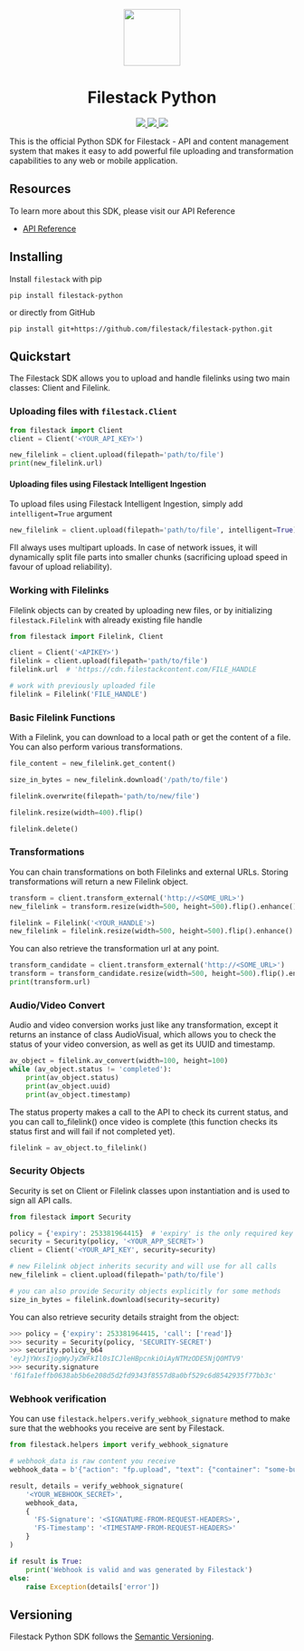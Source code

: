 <p align="center"><img src="logo.svg" align="center" width="100"/></p>
<h1 align="center">Filestack Python</h1>
<p align="center">
  <a href="https://img.shields.io/pypi/pyversions/filestack-python.svg">
    <img src="https://github.com/filestack/filestack-python/actions/workflows/tests.yml/badge.svg">
  </a>
  <a href="https://pypi.python.org/pypi/filestack-python">
    <img src="https://img.shields.io/pypi/v/filestack-python.svg">
  </a>
    <img src="https://img.shields.io/pypi/pyversions/filestack-python.svg">
</p>
This is the official Python SDK for Filestack - API and content management system that makes it easy to add powerful file uploading and transformation capabilities to any web or mobile application.

## Resources

To learn more about this SDK, please visit our API Reference

* [API Reference](https://filestack-python.readthedocs.io)

## Installing

Install ``filestack`` with pip

```shell
pip install filestack-python
```

or directly from GitHub

```shell
pip install git+https://github.com/filestack/filestack-python.git
```

## Quickstart

The Filestack SDK allows you to upload and handle filelinks using two main classes: Client and Filelink.

### Uploading files with `filestack.Client`
``` python
from filestack import Client
client = Client('<YOUR_API_KEY>')

new_filelink = client.upload(filepath='path/to/file')
print(new_filelink.url)
```

#### Uploading files using Filestack Intelligent Ingestion
To upload files using Filestack Intelligent Ingestion, simply add `intelligent=True` argument
```python
new_filelink = client.upload(filepath='path/to/file', intelligent=True)
```
FII always uses multipart uploads. In case of network issues, it will dynamically split file parts into smaller chunks (sacrificing upload speed in favour of upload reliability).

### Working with Filelinks
Filelink objects can by created by uploading new files, or by initializing `filestack.Filelink` with already existing file handle
```python
from filestack import Filelink, Client

client = Client('<APIKEY>')
filelink = client.upload(filepath='path/to/file')
filelink.url  # 'https://cdn.filestackcontent.com/FILE_HANDLE

# work with previously uploaded file
filelink = Filelink('FILE_HANDLE')
```

### Basic Filelink Functions

With a Filelink, you can download to a local path or get the content of a file. You can also perform various transformations.

```python
file_content = new_filelink.get_content()

size_in_bytes = new_filelink.download('/path/to/file')

filelink.overwrite(filepath='path/to/new/file')

filelink.resize(width=400).flip()

filelink.delete()
```

### Transformations

You can chain transformations on both Filelinks and external URLs. Storing transformations will return a new Filelink object.

```python
transform = client.transform_external('http://<SOME_URL>')
new_filelink = transform.resize(width=500, height=500).flip().enhance().store()

filelink = Filelink('<YOUR_HANDLE'>)
new_filelink = filelink.resize(width=500, height=500).flip().enhance().store()
```

You can also retrieve the transformation url at any point.

 ```python
transform_candidate = client.transform_external('http://<SOME_URL>')
transform = transform_candidate.resize(width=500, height=500).flip().enhance()
print(transform.url)
```

### Audio/Video Convert

Audio and video conversion works just like any transformation, except it returns an instance of class AudioVisual, which allows you to check the status of your video conversion, as well as get its UUID and timestamp. 

```python
av_object = filelink.av_convert(width=100, height=100)
while (av_object.status != 'completed'):
    print(av_object.status)
    print(av_object.uuid)
    print(av_object.timestamp)
```

The status property makes a call to the API to check its current status, and you can call to_filelink() once video is complete (this function checks its status first and will fail if not completed yet).

```python
filelink = av_object.to_filelink()
```

### Security Objects

Security is set on Client or Filelink classes upon instantiation and is used to sign all API calls.

```python
from filestack import Security

policy = {'expiry': 253381964415}  # 'expiry' is the only required key
security = Security(policy, '<YOUR_APP_SECRET>')
client = Client('<YOUR_API_KEY', security=security)

# new Filelink object inherits security and will use for all calls
new_filelink = client.upload(filepath='path/to/file')

# you can also provide Security objects explicitly for some methods
size_in_bytes = filelink.download(security=security)
```

You can also retrieve security details straight from the object:
```python
>>> policy = {'expiry': 253381964415, 'call': ['read']}
>>> security = Security(policy, 'SECURITY-SECRET')
>>> security.policy_b64
'eyJjYWxsIjogWyJyZWFkIl0sICJleHBpcnkiOiAyNTMzODE5NjQ0MTV9'
>>> security.signature
'f61fa1effb0638ab5b6e208d5d2fd9343f8557d8a0bf529c6d8542935f77bb3c'
```

### Webhook verification

You can use `filestack.helpers.verify_webhook_signature` method to make sure that the webhooks you receive are sent by Filestack.

```python
from filestack.helpers import verify_webhook_signature

# webhook_data is raw content you receive
webhook_data = b'{"action": "fp.upload", "text": {"container": "some-bucket", "url": "https://cdn.filestackcontent.com/Handle", "filename": "filename.png", "client": "Computer", "key": "key_filename.png", "type": "image/png", "size": 1000000}, "id": 50006}'

result, details = verify_webhook_signature(
    '<YOUR_WEBHOOK_SECRET>',
    webhook_data,
    {
      'FS-Signature': '<SIGNATURE-FROM-REQUEST-HEADERS>',
      'FS-Timestamp': '<TIMESTAMP-FROM-REQUEST-HEADERS>'
    }
)

if result is True:
    print('Webhook is valid and was generated by Filestack')
else:
    raise Exception(details['error'])
```

## Versioning

Filestack Python SDK follows the [Semantic Versioning](http://semver.org/).
